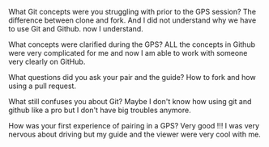 What Git concepts were you struggling with prior to the GPS session?
The difference between clone and fork. And I did not understand why we have to use Git and Github. now I understand.

What concepts were clarified during the GPS?
ALL the concepts in Github were very complicated for me and now I am able to work with someone very clearly on GitHub.

What questions did you ask your pair and the guide?
How to fork and how using a pull request.

What still confuses you about Git?
Maybe I don't know how using git and github like a pro but I don't have big troubles anymore.

How was your first experience of pairing in a GPS?
Very good !!! I was very nervous about driving but my guide and the viewer were very cool with me.